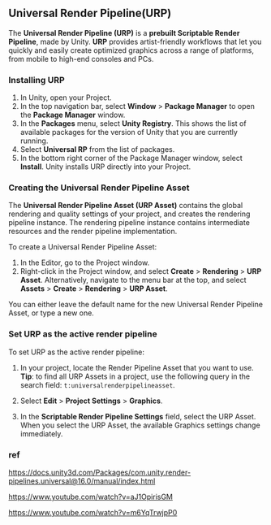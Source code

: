 ## Universal Render Pipeline(URP) 
The **Universal Render Pipeline (URP)** is a **prebuilt Scriptable Render Pipeline**, made by Unity. **URP** provides artist-friendly workflows that let you quickly and easily create optimized graphics across a range of platforms, from mobile to high-end consoles and PCs.

### Installing URP

1.  In Unity, open your Project.
2.  In the top navigation bar, select **Window** > **Package Manager** to open the **Package Manager** window.
3.  In the **Packages** menu, select **Unity Registry**. This shows the list of available packages for the version of Unity that you are currently running.
4.  Select **Universal RP** from the list of packages.
5.  In the bottom right corner of the Package Manager window, select **Install**. Unity installs URP directly into your Project.


### Creating the Universal Render Pipeline Asset

The **Universal Render Pipeline Asset (URP Asset)** contains the global rendering and quality settings of your project, and creates the rendering pipeline instance. The rendering pipeline instance contains intermediate resources and the render pipeline implementation.

To create a Universal Render Pipeline Asset:

1.  In the Editor, go to the Project window.
2.  Right-click in the Project window, and select **Create** > **Rendering** > **URP Asset**. Alternatively, navigate to the menu bar at the top, and select **Assets** > **Create** > **Rendering** > **URP Asset**.

You can either leave the default name for the new Universal Render Pipeline Asset, or type a new one.


### Set URP as the active render pipeline

To set URP as the active render pipeline:

1.  In your project, locate the Render Pipeline Asset that you want to use.  
    **Tip**: to find all URP Assets in a project, use the following query in the search field: `t:universalrenderpipelineasset`.
    
2.  Select **Edit** > **Project Settings** > **Graphics**.
    
3.  In the **Scriptable Render Pipeline Settings** field, select the URP Asset. When you select the URP Asset, the available Graphics settings change immediately.





### ref
https://docs.unity3d.com/Packages/com.unity.render-pipelines.universal@16.0/manual/index.html

https://www.youtube.com/watch?v=aJ1OpirisGM

https://www.youtube.com/watch?v=m6YqTrwjpP0

